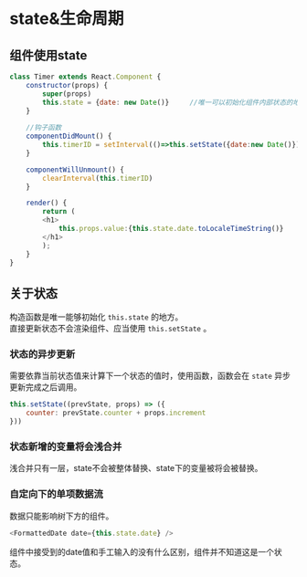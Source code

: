 # state&生命周期

## 组件使用state
```javascript
class Timer extends React.Component {
    constructor(props) {
        super(props)
        this.state = {date: new Date()}     //唯一可以初始化组件内部状态的地方
    }
    
    //钩子函数
    componentDidMount() {
        this.timerID = setInterval(()=>this.setState({date:new Date()}),1000)
    }

    componentWillUnmount() {
        clearInterval(this.timerID)
    }

    render() {
        return (
        <h1>
            this.props.value:{this.state.date.toLocaleTimeString()}
        </h1>
        );
    }
}
```

## 关于状态
构造函数是唯一能够初始化 `this.state` 的地方。   
直接更新状态不会渲染组件、应当使用 `this.setState` 。  

### 状态的异步更新
需要依靠当前状态值来计算下一个状态的值时，使用函数，函数会在 `state` 异步更新完成之后调用。
```javascript
this.setState((prevState, props) => ({
    counter: prevState.counter + props.increment
}))
```

### 状态新增的变量将会浅合并
浅合并只有一层，state不会被整体替换、state下的变量被将会被替换。  

### 自定向下的单项数据流
数据只能影响树下方的组件。  
```javascript
<FormattedDate date={this.state.date} />
```
组件中接受到的date值和手工输入的没有什么区别，组件并不知道这是一个状态。